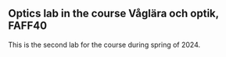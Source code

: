 ## Optics lab in the course Våglära och optik, FAFF40
This is the second lab for the course during spring of 2024.

